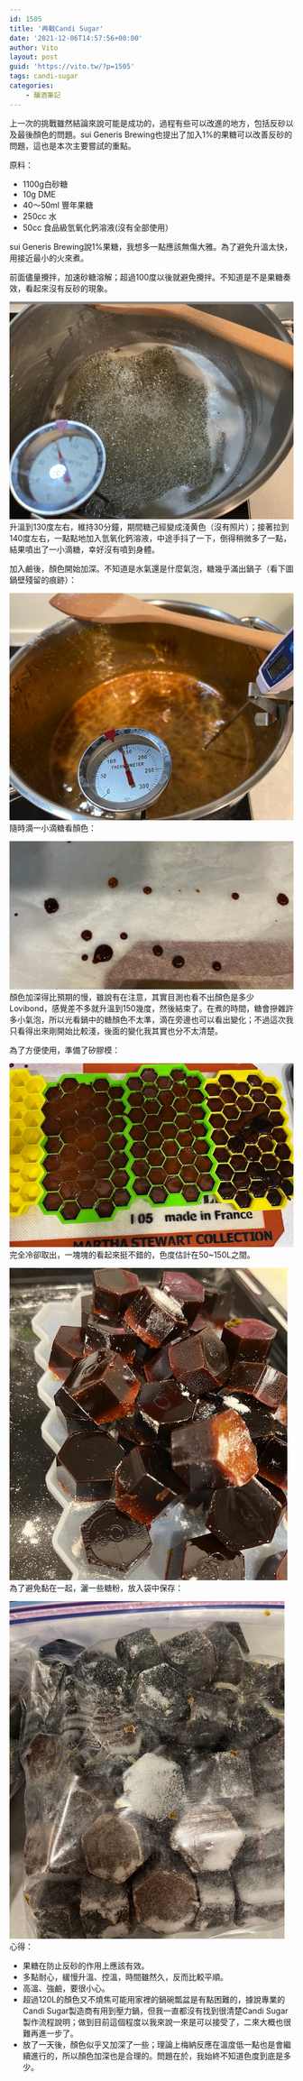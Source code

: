 ```yaml
---
id: 1505
title: '再戰Candi Sugar'
date: '2021-12-06T14:57:56+00:00'
author: Vito
layout: post
guid: 'https://vito.tw/?p=1505'
tags: candi-sugar
categories:
    - 釀酒筆記
---
```


上一次的挑戰雖然結論來說可能是成功的，過程有些可以改進的地方，包括反砂以及最後顏色的問題。sui Generis Brewing也提出了加入1%的果糖可以改善反砂的問題，這也是本次主要嘗試的重點。

原料：

- 1100g白砂糖
- 10g DME
- 40～50ml 豐年果糖
- 250cc 水
- 50cc 食品級氫氧化鈣溶液(沒有全部使用）

sui Generis Brewing說1%果糖，我想多一點應該無傷大雅。為了避免升溫太快，用接近最小的火來煮。

前面儘量攪拌，加速砂糖溶解；超過100度以後就避免攪拌。不知道是不是果糖奏效，看起來沒有反砂的現象。

 ![](/wp-content/uploads/2021/12/candi1.jpg) 升溫到130度左右，維持30分鐘，期間糖己經變成淺黄色（沒有照片）；接著拉到140度左右，一點點地加入氫氧化鈣溶液，中途手抖了一下，倒得稍微多了一點，結果噴出了一小滴糖，幸好沒有噴到身體。

加入鹼後，顏色開始加深。不知道是水氣還是什麼氣泡，糖幾乎滿出鍋子（看下圖鍋壁殘留的痕跡）：

 ![](/wp-content/uploads/2021/12/candi2.jpg) 隨時滴一小滴糖看顏色：

 ![](/wp-content/uploads/2021/12/candif.jpg) 顏色加深得比預期的慢，雖說有在注意，其實目測也看不出顏色是多少Lovibond，感覺差不多就升溫到150幾度，然後結束了。在煮的時間，糖會摻雜許多小氣泡，所以光看鍋中的糖顏色不太準，滴在旁邊也可以看出變化；不過這次我只看得出來剛開始比較淺，後面的變化我其實也分不太清楚。

為了方便使用，準備了矽膠模：

 ![](/wp-content/uploads/2021/12/candi3.jpg) 完全冷卻取出，一塊塊的看起來挺不錯的，色度估計在50~150L之間。

 ![](/wp-content/uploads/2021/12/candi4.jpg) 為了避免黏在一起，灑一些糖粉，放入袋中保存：

 ![](/wp-content/uploads/2021/12/candi5.jpg) 心得：

- 果糖在防止反砂的作用上應該有效。
- 多點耐心，緩慢升溫、控溫，時間雖然久，反而比較平順。
- 高溫、強鹼，要很小心。
- 超過120L的顏色又不燒焦可能用家裡的鍋碗瓢盆是有點困難的，據說專業的Candi Sugar製造商有用到壓力鍋，但我一直都沒有找到很清楚Candi Sugar製作流程說明；做到目前這個程度以我來說一來是可以接受了，二來大概也很難再進一步了。
- 放了一天後，顏色似乎又加深了一些；理論上梅納反應在溫度低一點也是會繼續進行的，所以顏色加深也是合理的。問題在於，我始終不知道色度到底是多少。